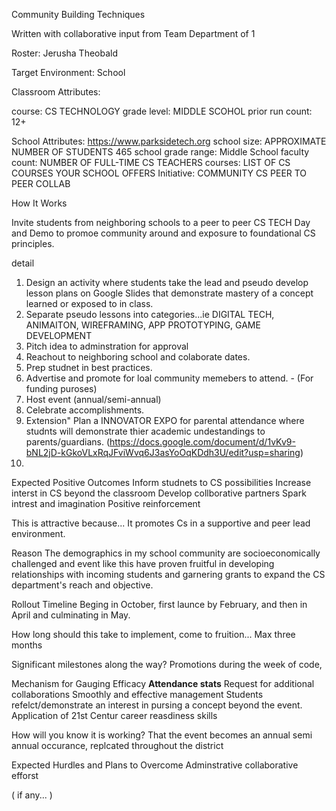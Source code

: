  Community Building Techniques

Written with collaborative input from Team Department of 1

Roster: Jerusha Theobald

Target Environment: School

Classroom Attributes:

course: CS TECHNOLOGY
grade level: MIDDLE SCOHOL
prior run count: 12+

School Attributes:
https://www.parksidetech.org
school size: APPROXIMATE NUMBER OF STUDENTS 465
school grade range: Middle School
faculty count: NUMBER OF FULL-TIME CS TEACHERS
courses: LIST OF CS COURSES YOUR SCHOOL OFFERS
Initiative: COMMUNITY CS PEER TO PEER COLLAB

How It Works

Invite students from neighboring schools to a peer to peer CS
TECH Day and Demo to promoe community around and exposure to foundational CS principles.


detail
1. Design an activity where students take the lead and pseudo develop lesson plans on Google Slides that demonstrate mastery of a concept learned or exposed to in class.
2. Separate pseudo lessons into categories...ie DIGITAL TECH, ANIMAITON, WIREFRAMING, APP PROTOTYPING, GAME DEVELOPMENT
3. Pitch idea to adminstration for approval
4. Reachout to neighboring school and colaborate dates.
5. Prep studnet in best practices.
6. Advertise and promote for loal community memebers to attend. - (For funding puroses)
7. Host event (annual/semi-annual)
8. Celebrate accomplishments.
9. Extension" Plan a INNOVATOR EXPO for parental attendance where studnts will demonstrate thier academic undestandings to parents/guardians.
    (https://docs.google.com/document/d/1vKv9-bNL2jD-kGkoVLxRqJFviWvq6J3asYoOqKDdh3U/edit?usp=sharing)
11. 


Expected Positive Outcomes
Inform studnets to CS possibilities
Increase interst in CS beyond the classroom
Develop collborative partners
Spark intrest and imagination
Positive reinforcement

This is attractive because...
It promotes Cs in a supportive and peer lead environment.

Reason
The demographics in my school community are socioeconomically challenged and event like this have proven fruitful in developing relationships with incoming students and garnering grants to expand the CS department's reach and objective.

Rollout Timeline
Beging in October, first launce by February, and then in April and culminating in May.

How long should this take to implement, come to fruition...
Max three months

Significant milestones along the way?
Promotions during the week of code,

Mechanism for Gauging Efficacy
<b>Attendance stats</b>
Request for additional collaborations
Smoothly and effective management
Students refelct/demonstrate an interest in pursing a concept beyond the event.
Application of 21st Centur career reasdiness skills

How will you know it is working?
That the event becomes an annual semi annual occurance, replcated throughout the district

Expected Hurdles and Plans to Overcome
Adminstrative collaborative efforst

( if any... )

